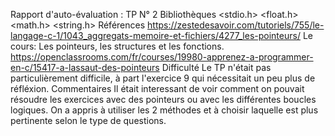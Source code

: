 Rapport d'auto-évaluation : TP N° 2
Bibliothèques
<stdio.h>
<float.h>
<math.h>
<string.h>
Références
https://zestedesavoir.com/tutoriels/755/le-langage-c-1/1043_aggregats-memoire-et-fichiers/4277_les-pointeurs/
Le cours: Les pointeurs, les structures et les fonctions.
https://openclassrooms.com/fr/courses/19980-apprenez-a-programmer-en-c/15417-a-lassaut-des-pointeurs
Difficulté
Le TP n'était pas particulièrement difficile, à part l'exercice 9 qui nécessitait un peu plus de réfléxion.
Commentaires
Il était interessant de voir comment on pouvait résoudre les exercices avec des pointeurs ou avec les différentes boucles logiques. On a appris à utiliser les 2 méthodes et à choisir laquelle est plus pertinente selon le type de questions.
